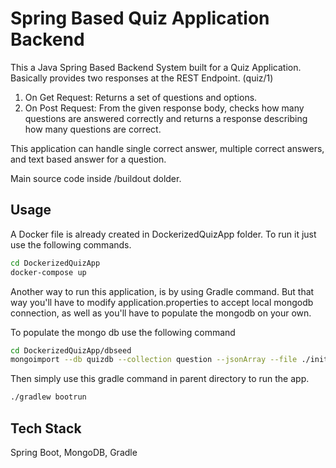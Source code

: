 # Spring Based Quiz Application Backend

This a Java Spring Based Backend System built for a Quiz Application.
Basically provides two responses at the REST Endpoint. (quiz/1)
1) On Get Request: Returns a set of questions and options.
2) On Post Request: From the given response body, checks how many questions are answered correctly and returns a response
describing how many questions are correct.

This application can handle single correct answer, multiple correct answers, and text based answer for a question.

Main source code inside /buildout dolder.

## Usage

A Docker file is already created in DockerizedQuizApp folder. To run it just use the following commands.

```bash
cd DockerizedQuizApp
docker-compose up
```
Another way to run this application, is by using Gradle command. But that way you'll have to modify application.properties 
to accept local mongodb connection, as well as you'll have to populate the mongodb on your own.

To populate the mongo db use the following command

```bash
cd DockerizedQuizApp/dbseed
mongoimport --db quizdb --collection question --jsonArray --file ./initial_data_load.json
```
Then simply use this gradle command in parent directory to run the app.
```bash
./gradlew bootrun
```

## Tech Stack

Spring Boot, MongoDB, Gradle
